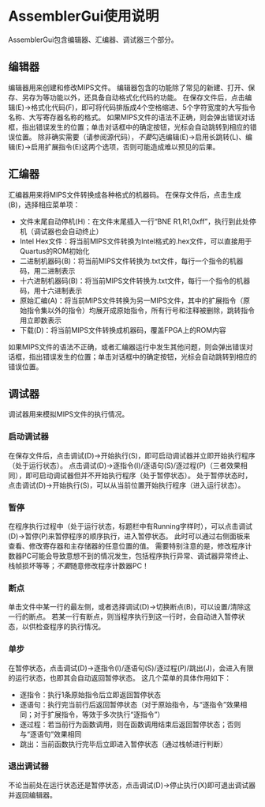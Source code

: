 # AssemblerGui使用说明

AssemblerGui包含编辑器、汇编器、调试器三个部分。

## 编辑器
编辑器用来创建和修改MIPS文件。
编辑器包含的功能除了常见的新建、打开、保存、另存为等功能以外，还具备自动格式化代码的功能。
在保存文件后，点击编辑(E)->格式化代码(F)，即可将代码排版成4个空格缩进、5个字符宽度的大写指令名称、大写寄存器名称的格式。
如果MIPS文件的语法不正确，则会弹出错误对话框，指出错误发生的位置；单击对话框中的确定按钮，光标会自动跳转到相应的错误位置。
除非确实需要（请参阅源代码），*不要*勾选编辑(E)->启用长跳转(L)、编辑(E)->启用扩展指令(E)这两个选项，否则可能造成难以预见的后果。

## 汇编器
汇编器用来将MIPS文件转换成各种格式的机器码。
在保存文件后，点击生成(B)，选择相应菜单项：

- 文件末尾自动停机(H)：在文件末尾插入一行“BNE R1,R1,0xff”，执行到此处停机（调试器也会自动终止）
- Intel Hex文件：将当前MIPS文件转换为Intel格式的.hex文件，可以直接用于Quartus的ROM初始化
- 二进制机器码(B)：将当前MIPS文件转换为.txt文件，每行一个指令的机器码，用二进制表示
- 十六进制机器码(B)：将当前MIPS文件转换为.txt文件，每行一个指令的机器码，用十六进制表示
- 原始汇编(A)：将当前MIPS文件转换为另一MIPS文件，其中的扩展指令（原始指令集以外的指令）均展开成原始指令，所有行号和注释被删除，跳转指令用立即数表示
- 下载(D)：将当前MIPS文件转换成机器码，覆盖FPGA上的ROM内容

如果MIPS文件的语法不正确，或者汇编器运行中发生其他问题，则会弹出错误对话框，指出错误发生的位置；单击对话框中的确定按钮，光标会自动跳转到相应的错误位置。

## 调试器
调试器用来模拟MIPS文件的执行情况。

### 启动调试器
在保存文件后，点击调试(D)->开始执行(S)，即可启动调试器并立即开始执行程序（处于运行状态）。
点击调试(D)->逐指令(I)/逐语句(S)/逐过程(P)（三者效果相同），即可启动调试器但并不开始执行程序（处于暂停状态）。
处于暂停状态时，点击调试(D)->开始执行(S)，可以从当前位置开始执行程序（进入运行状态）。

### 暂停
在程序执行过程中（处于运行状态，标题栏中有Running字样时），可以点击调试(D)->暂停(P)来暂停程序的顺序执行，进入暂停状态。
此时可以通过右侧面板来查看、修改寄存器和主存储器的任意位置的值。
需要特别注意的是，修改程序计数器PC可能会导致意想不到的情况发生，包括程序执行异常、调试器异常终止、栈帧损坏等等；*不要*随意修改程序计数器PC！

### 断点
单击文件中某一行的最左侧，或者选择调试(D)->切换断点(B)，可以设置/清除这一行的断点。
若某一行有断点，则当程序执行到这一行时，会自动进入暂停状态，以供检查程序的执行情况。

### 单步
在暂停状态，点击调试(D)->逐指令(I)/逐语句(S)/逐过程(P)/跳出(J)，会进入有限的运行状态，也即其会自动返回暂停状态。
这几个菜单的具体作用如下：
- 逐指令：执行1条原始指令后立即返回暂停状态
- 逐语句：执行完当前行后返回暂停状态（对于原始指令，与“逐指令”效果相同；对于扩展指令，等效于多次执行“逐指令”）
- 逐过程：若当前行为函数调用，则在函数调用结束后返回暂停状态；否则与“逐语句”效果相同
- 跳出：当前函数执行完毕后立即进入暂停状态（通过栈帧进行判断）

### 退出调试器
不论当前处在运行状态还是暂停状态，点击调试(D)->停止执行(X)即可退出调试器并返回编辑器。

